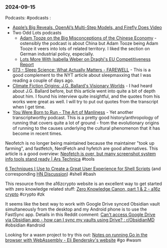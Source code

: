 ### 2024-09-15
Podcasts: #podcasts :
* [Apple’s Big Reveals, OpenAI’s Multi-Step Models, and Firefly Does Video](https://lnns.co/wG9dzTpuClL)
* Two Odd Lots podcasts
	* [Adam Tooze on the Big Misconceptions of the Chinese Economy](https://lnns.co/Pio4hvKzFN_) - ostensibly the podcast is about China but Adam Tooze being Adam Tooze it veers into lots of related territory. I liked the section on German industrial policy, especially.
	* [Lots More With Isabella Weber on Draghi's EU Competitiveness Report](https://lnns.co/Se6Wf_Ga7K1)
* [073 - Sleep Science: What Actually Matters - FAREWELL](https://lnns.co/xe3SK75gN9l) - This is a good complement to the NYT article about sleepmaxxing that I was reading a couple of days ago.
* [Climate Fiction Origins: J.G. Ballard's Visionary Worlds](https://lnns.co/VFiB7SLDbE8) - I had heard about J.G. Ballard before, but this article went into quite a bit of depth about him. I found his interview quite insightful, and the quotes from his works were great as well. I will try to put out quotes from the transcript when I get time.
* [You Were Born to Run - The Art of Manliness](https://lnns.co/opnIJW9a7ZD) - Yet another transcriptworthy podcast. This is a pretty good history/anthropology of running that covers quite a lot of ground - from the evolutionary origins of running to the causes underlying the cultural phenomenon that it has become in recent times.

Neofetch is no longer being maintained because the maintainer "took up farming", and fastfetch, NerdFetch and hyfetch are good alternatives. This article is a good overview: [Neofetch is over, but many screenshot system info tools stand ready | Ars Technica](https://arstechnica.com/gadgets/2024/09/neofetch-is-over-but-many-screenshot-system-info-tools-stand-ready/) #tools 

[6 Techniques I Use to Create a Great User Experience for Shell Scripts](https://nochlin.com/blog/6-techniques-i-use-to-create-a-great-user-experience-for-shell-scripts) (and corresponding [HN Discussion](https://news.ycombinator.com/item?id=41512899)) #shell #bash

This resource from the a16zcrypto website is an excellent way to get started with zero knowledge related stuff: [Zero Knowledge Canon, part 1 & 2 - a16z crypto](https://a16zcrypto.com/posts/article/zero-knowledge-canon/) #crypto #zk 

It seems like the best way to work with Google Drive synced Obsidian vault simultaneously from the desktop and my Android phone is to use the FastSync app. Details in this Reddit comment: [Can't access Google Drive via Obsidian app - how can I sync my vaults using Drive? : r/ObsidianMD](https://www.reddit.com/r/ObsidianMD/comments/oiqk48/cant_access_google_drive_via_obsidian_app_how_can/?share_id=DQOkxrTK5Uo3TglMcX7iT) #obsidian #android 

Looking for a wasm project to try this out: [Notes on running Go in the browser with WebAssembly - Eli Bendersky's website](https://eli.thegreenplace.net/2024/notes-on-running-go-in-the-browser-with-webassembly/) #go #wasm